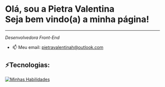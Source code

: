 
<div align="start"> <h1> 
  Olá, sou a Pietra Valentina  <br>  Seja bem vindo(a) a minha página! </h1>
</div>
<hr>



<em > <p align="start">Desenvolvedora Front-End</p> </em>
- 📫 Meu email: pietravalentinah@outlook.com

</div>

  <div style="display: inline_block">
     <h2>⚡Tecnologias:</h2>
  
  
[![Minhas Habilidades](https://skillicons.dev/icons?i=js,html,css,cs,c,php,react,tailwind,mysql	)](https://skillicons.dev)
  
</div>


